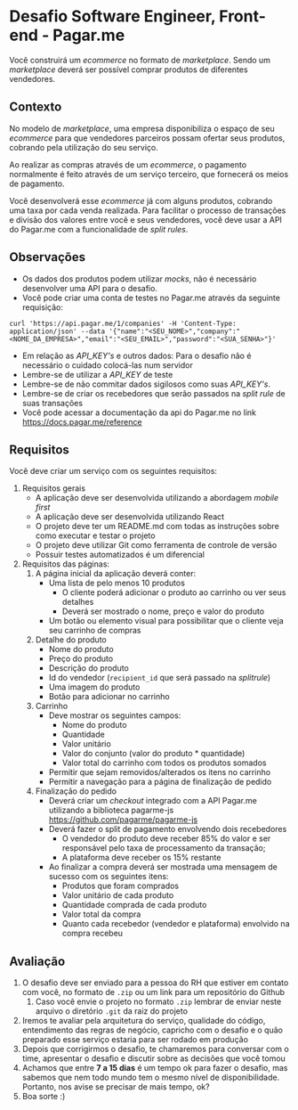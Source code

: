 # Desafio Software Engineer, Front-end - Pagar.me

Você construirá um _ecommerce_ no formato de _marketplace_. Sendo um _marketplace_ deverá ser possível comprar produtos de diferentes vendedores.

## Contexto

No modelo de _marketplace_, uma empresa disponibiliza o espaço de seu _ecommerce_ para que vendedores parceiros possam ofertar seus produtos, cobrando pela utilização do seu serviço.

Ao realizar as compras através de um _ecommerce_, o pagamento normalmente é feito através de um serviço terceiro, que fornecerá os meios de pagamento.

Você desenvolverá esse _ecommerce_ já com alguns produtos, cobrando uma taxa por cada venda realizada. Para facilitar o processo de transações e divisão dos valores entre você e seus vendedores, você deve usar a API do Pagar.me com a funcionalidade de _split rules_.

## Observações
- Os dados dos produtos podem utilizar _mocks_, não é necessário desenvolver uma API para o desafio.
- Você pode criar uma conta de testes no Pagar.me através da seguinte requisição:
```curl
curl 'https://api.pagar.me/1/companies' -H 'Content-Type: application/json' --data '{"name":"<SEU_NOME>","company":"<NOME_DA_EMPRESA>","email":"<SEU_EMAIL>","password":"<SUA_SENHA>"}'
```
- Em relação as _API_KEY's_ e outros dados: Para o desafio não é necessário o cuidado colocá-las num servidor
- Lembre-se de utilizar a _API_KEY_ de teste
- Lembre-se de não commitar dados sigilosos como suas _API_KEY's_.
- Lembre-se de criar os recebedores que serão passados na _split rule_ de suas transações
- Você pode acessar a documentação da api do Pagar.me no link https://docs.pagar.me/reference


## Requisitos

Você deve criar um serviço com os seguintes requisitos:

1. Requisitos gerais
   - A aplicação deve ser desenvolvida utilizando a abordagem _mobile first_
   - A aplicação deve ser desenvolvida utilizando React
   - O projeto deve ter um README.md com todas as instruções sobre como executar e testar o projeto
   - O projeto deve utilizar Git como ferramenta de controle de versão
   - Possuir testes automatizados é um diferencial
2. Requisitos das páginas:
   1. A página inicial da aplicação deverá conter:
       - Uma lista de pelo menos 10 produtos
           - O cliente poderá adicionar o produto ao carrinho ou ver seus detalhes
           - Deverá ser mostrado o nome, preço e valor do produto
       - Um botão ou elemento visual para possibilitar que o cliente veja seu carrinho de compras
   2. Detalhe do produto
       - Nome do produto
       - Preço do produto
       - Descrição do produto
       - Id do vendedor (`recipient_id` que será passado na _splitrule_)
       - Uma imagem do produto
       - Botão para adicionar no carrinho
   3. Carrinho
       - Deve mostrar os seguintes campos:
         - Nome do produto
         - Quantidade
         - Valor unitário
         - Valor do conjunto (valor do produto * quantidade)
         - Valor total do carrinho com todos os produtos somados
       - Permitir que sejam removidos/alterados os itens no carrinho
       - Permitir a navegação para a página de finalização de pedido
   4. Finalização do pedido
       - Deverá criar um _checkout_ integrado com a API Pagar.me utilizando a biblioteca pagarme-js https://github.com/pagarme/pagarme-js
       - Deverá fazer o split de pagamento envolvendo dois recebedores
           - O vendedor do produto deve receber 85% do valor e ser responsável pelo taxa de processamento da transação;
           - A plataforma deve receber os 15% restante
       - Ao finalizar a compra deverá ser mostrada uma mensagem de sucesso com os seguintes itens:
           - Produtos que foram comprados
           - Valor unitário de cada produto
           - Quantidade comprada de cada produto
           - Valor total da compra
           - Quanto cada recebedor (vendedor e plataforma) envolvido na compra recebeu

## Avaliação

1. O desafio deve ser enviado para a pessoa do RH que estiver em contato com você, no formato de `.zip` ou um link para um repositório do Github
   1. Caso você envie o projeto no formato `.zip` lembrar de enviar neste arquivo o diretório `.git` da raiz do projeto
2. Iremos te avaliar pela arquitetura do serviço, qualidade do código, entendimento das regras de negócio, capricho com o desafio e o quão preparado esse serviço estaria para ser rodado em produção
3. Depois que corrigirmos o desafio, te chamaremos para conversar com o time, apresentar o desafio e discutir sobre as decisões que você tomou
4. Achamos que entre **7 a 15 dias** é um tempo ok para fazer o desafio, mas sabemos que nem todo mundo tem o mesmo nível de disponibilidade. Portanto, nos avise se precisar de mais tempo, ok?
5. Boa sorte :)
